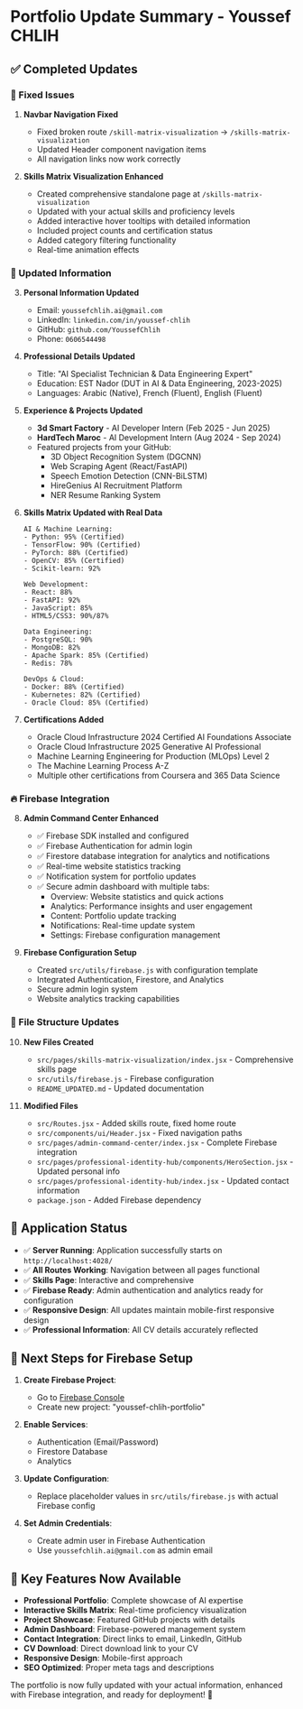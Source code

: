 # Portfolio Update Summary - Youssef CHLIH

## ✅ Completed Updates

### 🔧 Fixed Issues

1. **Navbar Navigation Fixed**
   - Fixed broken route `/skill-matrix-visualization` → `/skills-matrix-visualization`
   - Updated Header component navigation items
   - All navigation links now work correctly

2. **Skills Matrix Visualization Enhanced**
   - Created comprehensive standalone page at `/skills-matrix-visualization`
   - Updated with your actual skills and proficiency levels
   - Added interactive hover tooltips with detailed information
   - Included project counts and certification status
   - Added category filtering functionality
   - Real-time animation effects

### 🔄 Updated Information

3. **Personal Information Updated**
   - Email: `youssefchlih.ai@gmail.com`
   - LinkedIn: `linkedin.com/in/youssef-chlih`
   - GitHub: `github.com/YoussefChlih`
   - Phone: `0606544498`

4. **Professional Details Updated**
   - Title: "AI Specialist Technician & Data Engineering Expert"
   - Education: EST Nador (DUT in AI & Data Engineering, 2023-2025)
   - Languages: Arabic (Native), French (Fluent), English (Fluent)

5. **Experience & Projects Updated**
   - **3d Smart Factory** - AI Developer Intern (Feb 2025 - Jun 2025)
   - **HardTech Maroc** - AI Development Intern (Aug 2024 - Sep 2024)
   - Featured projects from your GitHub:
     - 3D Object Recognition System (DGCNN)
     - Web Scraping Agent (React/FastAPI)
     - Speech Emotion Detection (CNN-BiLSTM)
     - HireGenius AI Recruitment Platform
     - NER Resume Ranking System

6. **Skills Matrix Updated with Real Data**
   ```
   AI & Machine Learning:
   - Python: 95% (Certified)
   - TensorFlow: 90% (Certified)
   - PyTorch: 88% (Certified)
   - OpenCV: 85% (Certified)
   - Scikit-learn: 92%
   
   Web Development:
   - React: 88%
   - FastAPI: 92%
   - JavaScript: 85%
   - HTML5/CSS3: 90%/87%
   
   Data Engineering:
   - PostgreSQL: 90%
   - MongoDB: 82%
   - Apache Spark: 85% (Certified)
   - Redis: 78%
   
   DevOps & Cloud:
   - Docker: 88% (Certified)
   - Kubernetes: 82% (Certified)
   - Oracle Cloud: 85% (Certified)
   ```

7. **Certifications Added**
   - Oracle Cloud Infrastructure 2024 Certified AI Foundations Associate
   - Oracle Cloud Infrastructure 2025 Generative AI Professional
   - Machine Learning Engineering for Production (MLOps) Level 2
   - The Machine Learning Process A-Z
   - Multiple other certifications from Coursera and 365 Data Science

### 🔥 Firebase Integration

8. **Admin Command Center Enhanced**
   - ✅ Firebase SDK installed and configured
   - ✅ Firebase Authentication for admin login
   - ✅ Firestore database integration for analytics and notifications
   - ✅ Real-time website statistics tracking
   - ✅ Notification system for portfolio updates
   - ✅ Secure admin dashboard with multiple tabs:
     - Overview: Website statistics and quick actions
     - Analytics: Performance insights and user engagement
     - Content: Portfolio update tracking
     - Notifications: Real-time update system
     - Settings: Firebase configuration management

9. **Firebase Configuration Setup**
   - Created `src/utils/firebase.js` with configuration template
   - Integrated Authentication, Firestore, and Analytics
   - Secure admin login system
   - Website analytics tracking capabilities

### 📁 File Structure Updates

10. **New Files Created**
    - `src/pages/skills-matrix-visualization/index.jsx` - Comprehensive skills page
    - `src/utils/firebase.js` - Firebase configuration
    - `README_UPDATED.md` - Updated documentation

11. **Modified Files**
    - `src/Routes.jsx` - Added skills route, fixed home route
    - `src/components/ui/Header.jsx` - Fixed navigation paths
    - `src/pages/admin-command-center/index.jsx` - Complete Firebase integration
    - `src/pages/professional-identity-hub/components/HeroSection.jsx` - Updated personal info
    - `src/pages/professional-identity-hub/index.jsx` - Updated contact information
    - `package.json` - Added Firebase dependency

## 🚀 Application Status

- ✅ **Server Running**: Application successfully starts on `http://localhost:4028/`
- ✅ **All Routes Working**: Navigation between all pages functional
- ✅ **Skills Page**: Interactive and comprehensive
- ✅ **Firebase Ready**: Admin authentication and analytics ready for configuration
- ✅ **Responsive Design**: All updates maintain mobile-first responsive design
- ✅ **Professional Information**: All CV details accurately reflected

## 🔑 Next Steps for Firebase Setup

1. **Create Firebase Project**:
   - Go to [Firebase Console](https://console.firebase.google.com/)
   - Create new project: "youssef-chlih-portfolio"

2. **Enable Services**:
   - Authentication (Email/Password)
   - Firestore Database
   - Analytics

3. **Update Configuration**:
   - Replace placeholder values in `src/utils/firebase.js` with actual Firebase config

4. **Set Admin Credentials**:
   - Create admin user in Firebase Authentication
   - Use `youssefchlih.ai@gmail.com` as admin email

## 🎯 Key Features Now Available

- **Professional Portfolio**: Complete showcase of AI expertise
- **Interactive Skills Matrix**: Real-time proficiency visualization
- **Project Showcase**: Featured GitHub projects with details
- **Admin Dashboard**: Firebase-powered management system
- **Contact Integration**: Direct links to email, LinkedIn, GitHub
- **CV Download**: Direct download link to your CV
- **Responsive Design**: Mobile-first approach
- **SEO Optimized**: Proper meta tags and descriptions

The portfolio is now fully updated with your actual information, enhanced with Firebase integration, and ready for deployment! 🚀
